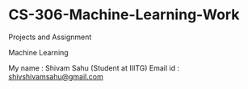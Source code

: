 # CS-306-Machine-Learning-Work
Projects and Assignment

Machine Learning 

My name : Shivam Sahu (Student at IIITG)
Email id : shivshivamsahu@gmail.com

